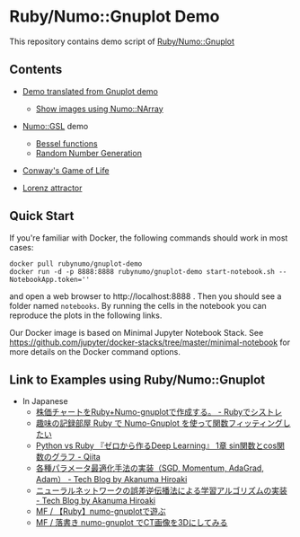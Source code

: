 # Ruby/Numo::Gnuplot Demo

This repository contains demo script of
[Ruby/Numo::Gnuplot](https://github.com/ruby-numo/numo-gnuplot)

## Contents

* [Demo translated from Gnuplot demo](gnuplot)
   * [Show images using Numo::NArray](misc/image)

* [Numo::GSL](https://github.com/ruby-numo/numo-gsl) demo
   * [Bessel functions](gsl/bessel)
   * [Random Number Generation](gsl/rng)

* [Conway's Game of Life](misc/lifegame)
* [Lorenz attractor](misc/lorenz)

## Quick Start
If you're familiar with Docker, the following commands should work in most cases:

```
docker pull rubynumo/gnuplot-demo
docker run -d -p 8888:8888 rubynumo/gnuplot-demo start-notebook.sh --NotebookApp.token=''
```

and open a web browser to http://localhost:8888 . Then you should see a folder named `notebooks`.
By running the cells in the notebook you can reproduce the plots in the following links.

Our Docker image is based on Minimal Jupyter Notebook Stack.
See https://github.com/jupyter/docker-stacks/tree/master/minimal-notebook for more details on the Docker command options.

## Link to Examples using Ruby/Numo::Gnuplot

* In Japanese
  * [株価チャートをRuby+Numo-gnuplotで作成する。 - Rubyでシストレ](https://thawing-taiga-21738.herokuapp.com/5)
  * [趣味の記録部屋 Ruby で Numo-Gnuplot を使って関数フィッティングしたい](http://conveniencedailylife.blog.fc2.com/blog-entry-105.html)
  * [Python vs Ruby 『ゼロから作るDeep Learning』 1章 sin関数とcos関数のグラフ - Qiita](http://qiita.com/niwasawa/items/6d9aba43f3cdba5ca725)
  * [各種パラメータ最適化手法の実装（SGD, Momentum, AdaGrad, Adam） - Tech Blog by Akanuma Hiroaki](http://blog.akanumahiroaki.com/entry/2017/04/21/090000)
  * [ニューラルネットワークの誤差逆伝播法による学習アルゴリズムの実装 - Tech Blog by Akanuma Hiroaki](http://blog.akanumahiroaki.com/entry/2017/04/15/160000)
  * [MF / 【Ruby】numo-gnuplotで遊ぶ](http://medfreak.info/?p=2492)
  * [MF / 落書き numo-gnuplot でCT画像を3Dにしてみる](http://medfreak.info/?p=2597)
